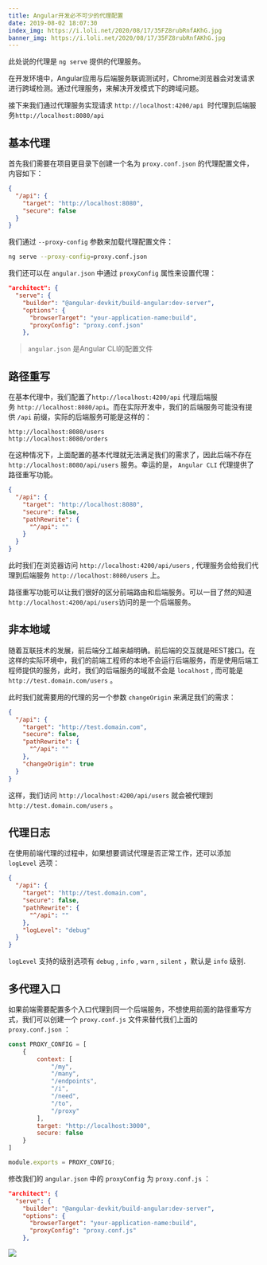 ```yaml
---
title: Angular开发必不可少的代理配置
date: 2019-08-02 18:07:30
index_img: https://i.loli.net/2020/08/17/35FZ8rubRnfAKhG.jpg
banner_img: https://i.loli.net/2020/08/17/35FZ8rubRnfAKhG.jpg
---
```



此处说的代理是 `ng serve` 提供的代理服务。

在开发环境中，Angular应用与后端服务联调测试时，Chrome浏览器会对发请求进行跨域检测。通过代理服务，来解决开发模式下的跨域问题。

接下来我们通过代理服务实现请求 `http://localhost:4200/api`  时代理到后端服务`http://localhost:8080/api` 

<a name="WehaY"></a>
## 基本代理
首先我们需要在项目更目录下创建一个名为 `proxy.conf.json` 的代理配置文件，内容如下：

```json
{
  "/api": {
    "target": "http://localhost:8080",
    "secure": false
  }
}
```

我们通过 `--proxy-config` 参数来加载代理配置文件：

```bash
ng serve --proxy-config=proxy.conf.json
```

我们还可以在 `angular.json` 中通过 `proxyConfig` 属性来设置代理：

```json
"architect": {
  "serve": {
    "builder": "@angular-devkit/build-angular:dev-server",
    "options": {
      "browserTarget": "your-application-name:build",
      "proxyConfig": "proxy.conf.json"
    },
```

> `angular.json` 是Angular CLI的配置文件

<a name="B8I6W"></a>
## 路径重写

在基本代理中，我们配置了`http://localhost:4200/api` 代理后端服务 `http://localhost:8080/api`。而在实际开发中，我们的后端服务可能没有提供 `/api` 前缀，实际的后端服务可能是这样的：

```
http://localhost:8080/users
http://localhost:8080/orders
```

在这种情况下，上面配置的基本代理就无法满足我们的需求了，因此后端不存在 `http://localhost:8080/api/users` 服务。幸运的是， `Angular CLI` 代理提供了路径重写功能。

```json
{
  "/api": {
    "target": "http://localhost:8080",
    "secure": false,
    "pathRewrite": {
      "^/api": ""
    }
  }
}
```

此时我们在浏览器访问 `http://localhost:4200/api/users` , 代理服务会给我们代理到后端服务 `http://localhost:8080/users` 上。

路径重写功能可以让我们很好的区分前端路由和后端服务。可以一目了然的知道`http://localhost:4200/api/users`访问的是一个后端服务。

<a name="5vMiu"></a>
## 非本地域
随着互联技术的发展，前后端分工越来越明确。前后端的交互就是REST接口。在这样的实际环境中，我们的前端工程师的本地不会运行后端服务，而是使用后端工程师提供的服务，此时，我们的后端服务的域就不会是 `localhost` , 而可能是 `http://test.domain.com/users` 。

此时我们就需要用的代理的另一个参数 `changeOrigin` 来满足我们的需求：

```json
{
  "/api": {
    "target": "http://test.domain.com",
    "secure": false,
    "pathRewrite": {
      "^/api": ""
    },
    "changeOrigin": true
  }
}
```

这样，我们访问 `http://localhost:4200/api/users` 就会被代理到`http://test.domain.com/users` 。

<a name="P0aeg"></a>
## 代理日志
在使用前端代理的过程中，如果想要调试代理是否正常工作，还可以添加 `logLevel` 选项：

```json
{
  "/api": {
    "target": "http://test.domain.com",
    "secure": false,
    "pathRewrite": {
      "^/api": ""
    },
    "logLevel": "debug"
  }
}
```

`logLevel` 支持的级别选项有 `debug` , `info` , `warn` , `silent` ，默认是 `info` 级别.

<a name="n4saq"></a>
## 多代理入口
如果前端需要配置多个入口代理到同一个后端服务，不想使用前面的路径重写方式，我们可以创建一个 `proxy.conf.js` 文件来替代我们上面的 `proxy.conf.json` ：

```javascript
const PROXY_CONFIG = [
    {
        context: [
            "/my",
            "/many",
            "/endpoints",
            "/i",
            "/need",
            "/to",
            "/proxy"
        ],
        target: "http://localhost:3000",
        secure: false
    }
]

module.exports = PROXY_CONFIG;
```

修改我们的 `angular.json` 中的 `proxyConfig` 为 `proxy.conf.js` ：

```json
"architect": {
  "serve": {
    "builder": "@angular-devkit/build-angular:dev-server",
    "options": {
      "browserTarget": "your-application-name:build",
      "proxyConfig": "proxy.conf.js"
    },
```


![](https://user-gold-cdn.xitu.io/2019/7/23/16c1ed307173ecee?w=900&h=450&f=png&s=153639)
